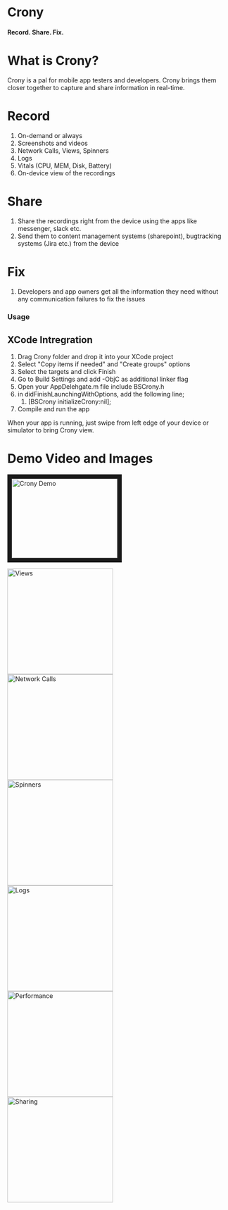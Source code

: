 # Crony
#### Record. Share. Fix.

# What is Crony?
Crony is a pal for mobile app testers and developers. Crony brings them closer together to capture and share information in real-time.

# Record
1. On-demand or always
1. Screenshots and videos
1. Network Calls, Views, Spinners
1. Logs
1. Vitals (CPU, MEM, Disk, Battery)
1. On-device view of the recordings

# Share
1. Share the recordings right from the device using the apps like messenger, slack etc.
1. Send them to content management systems (sharepoint), bugtracking systems (Jira etc.) from the device

# Fix
1. Developers and app owners get all the information they need without any communication failures to fix the issues

### Usage
## XCode Intregration
1. Drag Crony folder and drop it into your XCode project
2. Select "Copy items if needed" and "Create groups" options
3. Select the targets and click Finish
4. Go to Build Settings and add -ObjC as additional linker flag
5. Open your AppDelehgate.m file include BSCrony.h
6. in didFinishLaunchingWithOptions, add the following line;
   1. [BSCrony initializeCrony:nil];
7. Compile and run the app

When your app is running, just swipe from left edge of your device or simulator to bring Crony view.


# Demo Video and Images
<a href="http://www.youtube.com/watch?feature=player_embedded&v=_P_9GB8d0AA" target="_blank"><img src="http://img.youtube.com/vi/_P_9GB8d0AA/0.jpg" alt="Crony Demo" width="240" height="180" border="10" /></a>

<div class="row">
  <div class="column">
   <img src="Assets/views.PNG" width="240" alt="Views">
   </div>
   <div class="column">
   <img src="Assets/network-calls.PNG" width="240" alt="Network Calls">
   </div>
   <div class="column">
   <img src="Assets/spinners.PNG" width="240" alt="Spinners">
   </div>
   <div class="column">
   <img src="Assets/logs.PNG" width="240" alt="Logs">
   </div>
   <div class="column">
   <img src="Assets/performance.PNG" width="240" alt="Performance">
   </div>
   <div class="column">
   <img src="Assets/sharing.PNG" width="240" alt="Sharing">
   </div>
</div>



